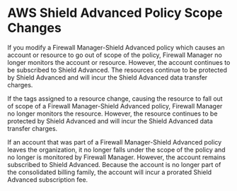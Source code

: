# AWS Shield Advanced Policy Scope Changes<a name="policy-scope-changes"></a>

If you modify a Firewall Manager\-Shield Advanced policy which causes an account or resource to go out of scope of the policy, Firewall Manager no longer monitors the account or resource\. However, the account continues to be subscribed to Shield Advanced\. The resources continue to be protected by Shield Advanced and will incur the Shield Advanced data transfer charges\.

If the tags assigned to a resource change, causing the resource to fall out of scope of a Firewall Manager\-Shield Advanced policy, Firewall Manager no longer monitors the resource\. However, the resource continues to be protected by Shield Advanced and will incur the Shield Advanced data transfer charges\.

If an account that was part of a Firewall Manager\-Shield Advanced policy leaves the organization, it no longer falls under the scope of the policy and no longer is monitored by Firewall Manager\. However, the account remains subscribed to Shield Advanced\. Because the account is no longer part of the consolidated billing family, the account will incur a prorated Shield Advanced subscription fee\.